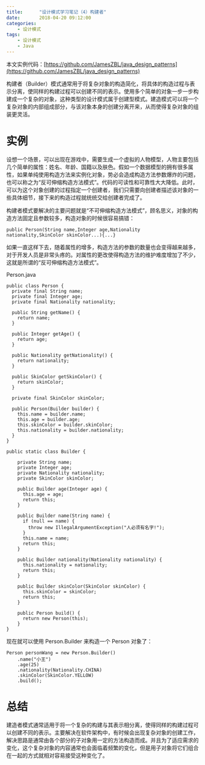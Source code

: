 ```yaml
---
title:      "设计模式学习笔记（4）构建者"
date:       2018-04-20 09:12:00
categories:
    - 设计模式
tags:
    - 设计模式
    - Java
---
```

本文实例代码：[https://github.com/JamesZBL/java_design_patterns](https://github.com/JamesZBL/java_design_patterns)

构建者（Builder）模式通常用于将复杂对象的构造简化，将具体的构造过程与表示分离，使同样的构建过程可以创建不同的表示。使用多个简单的对象一步一步构建成一个复杂的对象，这种类型的设计模式属于创建型模式。建造模式可以将一个复杂对象的内部组成部分，与该对象本身的创建分离开来，从而使得复杂对象的组装更灵活。
<!-- more -->
# 实例

设想一个场景，可以出现在游戏中，需要生成一个虚拟的人物模型，人物主要包括几个简单的属性：姓名、年龄、国籍以及肤色。假如一个数据模型的拥有很多属性，如果单纯使用构造方法来实例化对象，势必会造成构造方法参数爆炸的问题，也可以称之为“反可伸缩构造方法模式”。代码的可读性和可靠性大大降低。此时，可以为这个对象创建的过程指定一个创建者，我们只需要向创建者描述该对象的一些具体细节，接下来的构造过程就统统交给创建者完成了。

构建者模式要解决的主要问题就是“不可伸缩构造方法模式”，顾名思义，对象的构造方法固定且参数较多，构造对象的时候很容易搞错：

```
public Person(String name,Integer age,Nationality nationality,SkinColor skinColor...){...}
```
如果一直这样下去，随着属性的增多，构造方法的参数的数量也会变得越来越多，对于开发人员是非常头疼的。对属性的更改使得构造方法的维护难度增加了不少，这就是所谓的“反可伸缩构造方法模式”。

Person.java

```
public class Person {
  private final String name;
  private final Integer age;
  private final Nationality nationality;

  public String getName() {
    return name;
  }

  public Integer getAge() {
    return age;
  }

  public Nationality getNationality() {
    return nationality;
  }

  public SkinColor getSkinColor() {
    return skinColor;
  }

  private final SkinColor skinColor;

  public Person(Builder builder) {
    this.name = builder.name;
    this.age = builder.age;
    this.skinColor = builder.skinColor;
    this.nationality = builder.nationality;
  }
}
```

```
public static class Builder {

    private String name;
    private Integer age;
    private Nationality nationality;
    private SkinColor skinColor;

    public Builder age(Integer age) {
      this.age = age;
      return this;
    }

    public Builder name(String name) {
      if (null == name) {
        throw new IllegalArgumentException("人必须有名字!");
      }
      this.name = name;
      return this;
    }

    public Builder nationality(Nationality nationality) {
      this.nationality = nationality;
      return this;
    }

    public Builder skinColor(SkinColor skinColor) {
      this.skinColor = skinColor;
      return this;
    }

    public Person build() {
      return new Person(this);
    }
}
```

现在就可以使用 Person.Builder 来构造一个 Person 对象了：

```
Person personWang = new Person.Builder()
    .name("小王")
    .age(25)
    .nationality(Nationality.CHINA)
    .skinColor(SkinColor.YELLOW)
    .build();
```

# 总结

建造者模式通常适用于将一个复杂的构建与其表示相分离，使得同样的构建过程可以创建不同的表示。主要解决在软件架构中，有时候会出现复杂对象的创建工作，解决思路是通常由各个部分的子对象用一定的方法构造而成。并且为了适应需求的变化，这个复杂对象的内容通常也会面临着频繁的变化，但是用子对象将它们组合在一起的方式就相对容易接受这种变化了。

